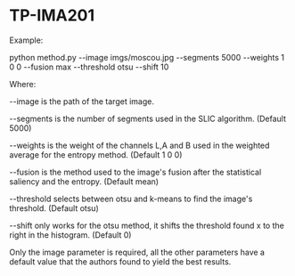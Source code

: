 # TP-IMA201

Example:

python method.py --image imgs/moscou.jpg --segments 5000 --weights 1 0 0 --fusion max --threshold otsu --shift 10

Where:

--image is the path of the target image.

--segments is the number of segments used in the SLIC algorithm. (Default 5000)

--weights is the weight of the channels L,A and B used in the weighted average for the entropy method. (Default 1 0 0)

--fusion is the method used to the image's fusion after the statistical saliency and the entropy. (Default mean)

--threshold selects between otsu and k-means to find the image's threshold. (Default otsu)

--shift only works for the otsu method, it shifts the threshold found x to the right in the histogram. (Default 0)

Only the image parameter is required, all the other parameters have a default value that the authors found to yield the best results.
